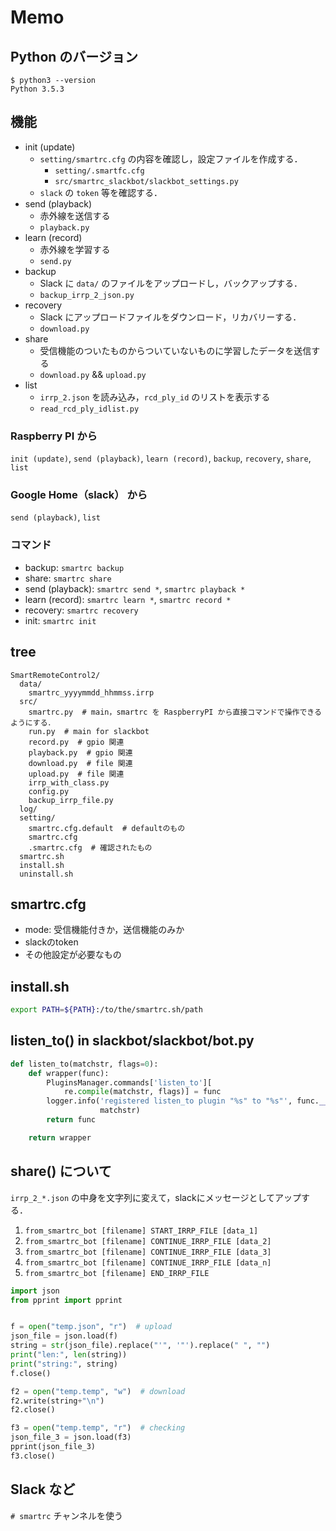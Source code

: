 # Memo

## Python のバージョン
```
$ python3 --version
Python 3.5.3
```

## 機能
- init (update)
  - `setting/smartrc.cfg` の内容を確認し，設定ファイルを作成する．
    - `setting/.smartfc.cfg`
    - `src/smartrc_slackbot/slackbot_settings.py`
  - `slack` の `token` 等を確認する．
- send (playback)
  - 赤外線を送信する
  - `playback.py`
- learn (record)
  - 赤外線を学習する
  - `send.py`
- backup
  - Slack に `data/` のファイルをアップロードし，バックアップする．
  - `backup_irrp_2_json.py`
- recovery
  - Slack にアップロードファイルをダウンロード，リカバリーする．
  - `download.py`
- share
  - 受信機能のついたものからついていないものに学習したデータを送信する
  - `download.py` && `upload.py`
- list
  - `irrp_2.json` を読み込み，`rcd_ply_id` のリストを表示する
  - `read_rcd_ply_idlist.py`

### Raspberry PI から
`init (update)`, `send (playback)`, `learn (record)`, `backup`, `recovery`, `share`, `list`

### Google Home（slack） から
`send (playback)`, `list`

### コマンド
- backup: `smartrc backup`
- share: `smartrc share`
- send (playback): `smartrc send *`, `smartrc playback *`
- learn (record): `smartrc learn *`, `smartrc record *`
- recovery: `smartrc recovery`
- init: `smartrc init`

## tree
```
SmartRemoteControl2/
  data/
    smartrc_yyyymmdd_hhmmss.irrp
  src/
    smartrc.py  # main，smartrc を RaspberryPI から直接コマンドで操作できるようにする．
    run.py  # main for slackbot
    record.py  # gpio 関連
    playback.py  # gpio 関連
    download.py  # file 関連
    upload.py  # file 関連
    irrp_with_class.py
    config.py
    backup_irrp_file.py
  log/
  setting/
    smartrc.cfg.default  # defaultのもの
    smartrc.cfg
    .smartrc.cfg  # 確認されたもの
  smartrc.sh
  install.sh
  uninstall.sh
```

## smartrc.cfg
- mode: 受信機能付きか，送信機能のみか
- slackのtoken
- その他設定が必要なもの

## install.sh
```bash
export PATH=${PATH}:/to/the/smartrc.sh/path
```

## listen_to() in slackbot/slackbot/bot.py
```python
def listen_to(matchstr, flags=0):
    def wrapper(func):
        PluginsManager.commands['listen_to'][
            re.compile(matchstr, flags)] = func
        logger.info('registered listen_to plugin "%s" to "%s"', func.__name__,
                    matchstr)
        return func

    return wrapper
```

## share() について
`irrp_2_*.json` の中身を文字列に変えて，slackにメッセージとしてアップする．
1. `from_smartrc_bot [filename] START_IRRP_FILE [data_1]`
1. `from_smartrc_bot [filename] CONTINUE_IRRP_FILE [data_2]`
1. `from_smartrc_bot [filename] CONTINUE_IRRP_FILE [data_3]`
1. `from_smartrc_bot [filename] CONTINUE_IRRP_FILE [data_n]`
1. `from_smartrc_bot [filename] END_IRRP_FILE`

```python
import json
from pprint import pprint


f = open("temp.json", "r")  # upload
json_file = json.load(f)
string = str(json_file).replace("'", '"').replace(" ", "")
print("len:", len(string))
print("string:", string)
f.close()

f2 = open("temp.temp", "w")  # download
f2.write(string+"\n")
f2.close()

f3 = open("temp.temp", "r")  # checking
json_file_3 = json.load(f3)
pprint(json_file_3)
f3.close()
```

## Slack など
`# smartrc` チャンネルを使う
